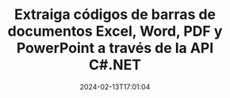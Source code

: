 ---
############################# Static ############################
layout: "auto-gen-parser"
date: 2024-02-13T17:01:04
draft: false
otherformats: 

############################# Head ############################
head_title: ".NET API para extraer códigos de barras de PDF, DOCX, PPTX, XLSX, EPUB y más"
head_description: "GroupDocs.Parser .NET API permite a los desarrolladores de software extraer códigos de barras de PDF, DOC, DOCX, PPT, PPTX, EML, MSG, XLS, XLSX, CSV, ODT, RTF y EPUB documentos dentro de .NET aplicaciones."

############################# Header ############################
title: "Extraiga códigos de barras de documentos Excel, Word, PDF y PowerPoint a través de la API C#.NET"
description: "GroupDocs.Parser .NET API permite a los programadores extraer códigos de barras de PDF, DOC, DOCX, PPT, PPTX, EML, MSG, XLS, XLSX, CSV , ODT, RTF y EPUB documentos o área de página."
bg_image: "https://cms.admin.containerize.com/templates/aspose/App_Themes/V3/images/bg/header1.png"
bg_overlay: false
button:
    enable: true
    icon: "fas fa-arrow-down"
    label: "Descargue prueba gratis"
    link: "https://downloads.groupdocs.com/parser/net"

############################# SubMenu ############################
submenu:
    enable: true

    left:
        img_alt: "GroupDocs.Parser for .NET"
        image: "https://cms.admin.containerize.com/templates/groupdocs/images/product-logos/90x90-noborder/groupdocs-parser-net.png"
        product: "GroupDocs.Parser"
        platform: ".NET"

    middle:
        button:

            # button loop
            - link: "https://apireference.groupdocs.com/parser/net"
              text: "Referencia de la API"

            # button loop
            - link: "https://github.com/groupdocs-parser"
              text: "Ejemplos de código"

            # button loop
            - link: "https://products.groupdocs.app/parser/family"
              text: "demostraciones en vivo"

            # button loop
            - link: "https://purchase.groupdocs.com/pricing/parser/net"
              text: "Precios"

    right:
        link_download: "https://downloads.groupdocs.com/parser"
        link_learn: "https://docs.groupdocs.com/parser/net"
        link_buy: "https://purchase.groupdocs.com"

############################# About ############################
about:
    enable: true
    title: "¿Cómo extraer códigos de barras de PPSM archivos .NET API?"
    content: |
        Los códigos de barras son representaciones legibles por máquina de números y caracteres que se usan comúnmente en todo el mundo en muchos contextos, como el escaneo e identificación de productos, el seguimiento de piezas de automóviles, la gestión de inventario, etc. GroupDocs.Parser for .NET es una potente API que ayuda a los desarrolladores a desarrollar una solución para extraer texto, imágenes y códigos de barras de diferentes tipos de formatos de documentos admitidos, como PDF, correos electrónicos, libros electrónicos, Microsoft Office formatos: Word ({ 377}, DOCX), PowerPoint (PPT, PPTX), Excel (XLS, XLSX), formatos de correo electrónico (EML, MSG) y muchos más. La API .NET ha incluido compatibilidad con varias funciones avanzadas de análisis de documentos, como la búsqueda de texto por palabras clave, la extracción precisa de texto, la extracción de texto con formato HTML o Markdown, la extracción de áreas de texto con coordenadas, la extracción de metadatos o códigos de barras, etc.
        
        

############################# Steps ############################
steps:
    enable: true
    title_left: "Extraer códigos de barras de PPSM en .NET"
    content_left: |
        [GroupDocs.Parser for .NET](/es/parser/net/) facilita a los desarrolladores de C# la extracción de códigos de barras de un archivo PPSM mediante la implementación de unos sencillos pasos.
        
        * Crear una instancia del objeto [Parser](https://reference.groupdocs.com/net/parser/groupdocs.parser/parser) para el documento inicial;
        * Compruebe si el archivo admite la extracción de código de barras;
        * Llame al método [GetBarcodes](https://reference.groupdocs.com/parser/net/groupdocs.parser/parser/methods/getbarcodes) y obtenga la colección de [PageBarcodeArea](https://reference.groupdocs.com/parser/net/groupdocs.parser.data/pagebarcodearea) objetos;
        * Iterar a través de la colección y obtener un valor de código de barras.

    title_right: "Más información sobre la extracción de códigos de barras"
    content_right: |
        * <a href="https://docs.groupdocs.com/parser/net/extract-barcodes-from-document/">Cómo extraer códigos de barras del documento</a>
        * <a href="https://docs.groupdocs.com/parser/net/extract-barcodes-from-document-page/">Cómo extraer códigos de barras de la página del documento</a>
        * <a href="https://docs.groupdocs.com/parser/net/extract-barcodes-from-document-page-area/">Cómo extraer códigos de barras del área de la página del documento</a>
    
    code: |
     {{% parser/additional-styles %}}
     {{< parser/code-parser title="Cómo extraer códigos de barras del archivo PPSM usando el código de ejemplo C#">}}

        ```csharp    
        // Extraiga códigos de barras del archivo PPSM usando la API GroupDocs.Parser
        // Crear una instancia de la clase Parser
        using (Parser parser = new Parser(Constants.SamplePdfWithBarcodes)) {
            // Compruebe si el archivo admite la extracción de código de barras
            if (!parser.Features.Barcodes) {
                Console.WriteLine("El archivo no admite la extracción de código de barras.");
                return;
            }

            // {steps.code.scan}
            IEnumerable<PageBarcodeArea> barcodes = parser.GetBarcodes();

            // Iterar sobre códigos de barras
            foreach (PageBarcodeArea barcode in barcodes) {
                // Imprimir el índice de la página
                Console.WriteLine("Page: " + barcode.Page.Index.ToString());
                // Imprimir el valor del código de barras
                Console.WriteLine("Value: " + barcode.Value);
            }
        }
        ```
     {{< /parser/code-parser >}}

############################# More ############################
more:
    enable: true
    title_left: "Requisitos del sistema"
    content_left: |
        GroupDocs.Parser for .NET Las API son compatibles con todas las principales plataformas y sistemas operativos. Antes de ejecutar el código a continuación, asegúrese de tener instalados los siguientes requisitos previos en su sistema.
        
        * Sistemas operativos: Microsoft Windows, Linux, MacOS
        * Entornos de desarrollo: Microsoft Visual Studio, Xamarin, MonoDevelop
        * Marcos
        * Descarga la última versión de GroupDocs.Parser for .NET desde [Nuget](https://www.nuget.org/packages/groupdocs.parser)

    title_right: "Por qué usar GroupDocs.Parser for .NET"
    content_right: |
        * Compatibilidad con la extracción de texto sin formato de cualquier documento compatible    
        * Análisis de documentos a través de plantillas definidas por el usuario    
        * Totalmente compatible con la extracción de texto estructurado    
        * Búsqueda de texto por palabra clave y expresión regular    
        * Extraiga texto formateado, metadatos, imágenes, contenedores y archivos adjuntos    
        * Extraiga la tabla de contenido para algunos formatos de documentos compatibles    
        * Analizar datos de formulario de PDF documentos    
        * Extraer hipervínculos del documento   

############################# Demos ############################
demos:
    enable: true
    title: "Demostraciones en vivo: extraiga códigos de barras de documentos en línea"
    content: |
       Extraiga los códigos de barras de los documentos ahora mismo visitando el sitio web [GroupDocs.Parser Live Demos](https://products.groupdocs.app/parser/barcodes/).
       La demostración en vivo tiene los siguientes beneficios.
        
############################# About Formats ############################
about_formats:
    enable: true

############################# More Formats ############################
more_formats:
    enable: true
    title: "Extraiga códigos de barras de otros formatos de documentos"
    content: |
        .NET análisis de documentos y API de extracción de código de barras para formatos de archivo e imágenes. Extraiga datos para algunos de los formatos de archivo populares como se indica a continuación.

############################# Back to top ###############################
back_to_top:
    enable: true
---